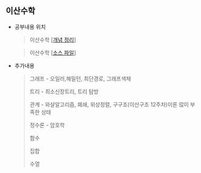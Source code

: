 ## 이산수학

* 공부내용 위치

  > 이산수학 [[개념 정리](https://github.com/taehyundev/Discrete-Mathematics-Coding/tree/master/Concept(%EA%B0%9C%EB%85%90))]
  
  > 이산수학 [[소스 파일](https://github.com/taehyundev/Discrete-Mathematics-Coding/tree/master/Source(%EC%86%8C%EC%8A%A4%EC%BD%94%EB%93%9C))]

* 추가내용

  > 그래프 - 오일러,해밀턴, 최단경로, 그래프색채
  >
  > 트리 - 최소신장트리, 트리 탐방
  >
  > 관계 - 와샬알고리즘, 폐쇄, 위상정렬, 구구조(이산구조 12주차)이론 
  > 많이 부족한 상태
  >
  > 정수론 - 암호학
  >
  > 함수
  >
  > 집합
  >
  > 수열

